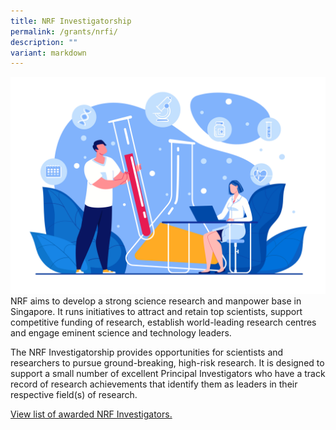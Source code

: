 ```yaml
---
title: NRF Investigatorship
permalink: /grants/nrfi/
description: ""
variant: markdown
---
```

![](/images/Grants/nrfi-science.jpg)
NRF aims to develop a strong science research and manpower base in Singapore. It runs initiatives to attract and retain top scientists, support competitive funding of research, establish world-leading research centres and engage eminent science and technology leaders.

The NRF Investigatorship provides opportunities for scientists and researchers to pursue ground-breaking, high-risk research. It is designed to support a small number of excellent Principal Investigators who have a track record of research achievements that identify them as leaders in their respective field(s) of research.  
  
[View list of awarded NRF Investigators.](https://go.gov.sg/nrf-investigatorship "View list of awarded NRF Investigators.")